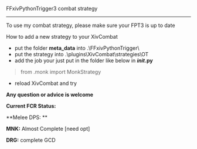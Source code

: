 FFxivPythonTrigger3 combat strategy

---

To use my combat strategy, please make sure your FPT3 is up to date

How to add a new strategy to your XivCombat

* put the folder **meta_data** into .\\FFxivPythonTrigger\
* put the strategy into .\plugins\XivCombat\strategies\OT
* add the job your just put in the folder like below in **_init_.py**

> from .monk import MonkStrategy

* reload XivCombat and try

**Any question or advice is welcome**


**Current FCR Status:**


        
**Melee DPS: **

**MNK:** Almost Complete [need opt]
        
**DRG:** complete GCD
        

        
